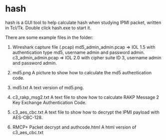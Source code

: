 hash
====

hash is a GUI tool to help calculate hash when studying IPMI packet, written in Tcl/Tk. Double click hash.exe to start it.

There are some example files in the folder:
1. Wireshark capture file (.pcap)
    md5_admin_admin.pcap => IOL 1.5 with authentication type md5, username admin and password admin.
    c3_admin_admin.pcap => IOL 2.0 with cipher suite ID 3, username admin and password admin.

2. md5.png
A picture to show how to calculate the md5 authentication code.

3. md5.txt
A text version of md5.png.

4. c3_rakp_msg2.txt
A text file to show how to calculate RAKP Message 2 Key Exchange Authentication Code.

5. c3_aes_cbc.txt
A text file to show how to decrypt the IPMI payload with AES-CBC-128.

6. RMCP+ Packet decrypt and authcode.html
A html version of c3_aes_cbc.txt

